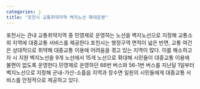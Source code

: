 ```yaml
---
categories: j
title: "포천시 교통취약지역 벽지노선 확대운영"
---
```

포천시는 관내 교통취약지역 중 민영제로 운영하는 노선을 벽지노선으로 지정해 교통소외 지역에 대중교통 서비스를 제공한다.포천시는 행정구역 면적이 넓은 반면, 교통 여건은 상대적으로 취약해 대중교통 이용에 어려움을 겪고 있는 지역이 많다. 이를 해소하고자 시 지원 벽지노선을 9개 노선에서 15개 노선으로 확대해 시민들이 대중교통 이용에 불편이 없도록 운영한다.민영제로 운영하던 66번 버스와 56-1번 버스를 지난달 1일부터 벽지노선으로 지정해 군내-가산-소흘읍 지역과 창수면 일원의 시민들에게 대중교통 서비스를 안정적으로 제공하고 있다.
